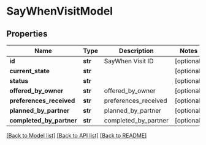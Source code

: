 # SayWhenVisitModel

## Properties
Name | Type | Description | Notes
------------ | ------------- | ------------- | -------------
**id** | **str** | SayWhen Visit ID | [optional] 
**current_state** | **str** |  | [optional] 
**status** | **str** |  | [optional] 
**offered_by_owner** | **str** | offered_by_owner | [optional] 
**preferences_received** | **str** | preferences_received | [optional] 
**planned_by_partner** | **str** | planned_by_partner | [optional] 
**completed_by_partner** | **str** | completed_by_partner | [optional] 

[[Back to Model list]](../README.md#documentation-for-models) [[Back to API list]](../README.md#documentation-for-api-endpoints) [[Back to README]](../README.md)



